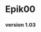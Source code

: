 # Epik00
### version 1.03

<!--
**Epik00/Epik00** is a ✨ _special_ ✨ repository because its `README.md` (this file) appears on your GitHub profile.
-->

